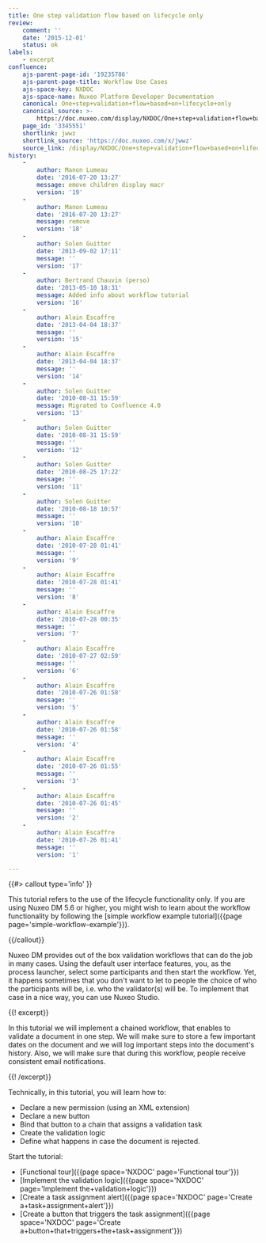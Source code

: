 ```yaml
---
title: One step validation flow based on lifecycle only
review:
    comment: ''
    date: '2015-12-01'
    status: ok
labels:
    - excerpt
confluence:
    ajs-parent-page-id: '19235786'
    ajs-parent-page-title: Workflow Use Cases
    ajs-space-key: NXDOC
    ajs-space-name: Nuxeo Platform Developer Documentation
    canonical: One+step+validation+flow+based+on+lifecycle+only
    canonical_source: >-
        https://doc.nuxeo.com/display/NXDOC/One+step+validation+flow+based+on+lifecycle+only
    page_id: '3345551'
    shortlink: jwwz
    shortlink_source: 'https://doc.nuxeo.com/x/jwwz'
    source_link: /display/NXDOC/One+step+validation+flow+based+on+lifecycle+only
history:
    - 
        author: Manon Lumeau
        date: '2016-07-20 13:27'
        message: emove children display macr
        version: '19'
    - 
        author: Manon Lumeau
        date: '2016-07-20 13:27'
        message: remove
        version: '18'
    - 
        author: Solen Guitter
        date: '2013-09-02 17:11'
        message: ''
        version: '17'
    - 
        author: Bertrand Chauvin (perso)
        date: '2013-05-10 18:31'
        message: Added info about workflow tutorial
        version: '16'
    - 
        author: Alain Escaffre
        date: '2013-04-04 18:37'
        message: ''
        version: '15'
    - 
        author: Alain Escaffre
        date: '2013-04-04 18:37'
        message: ''
        version: '14'
    - 
        author: Solen Guitter
        date: '2010-08-31 15:59'
        message: Migrated to Confluence 4.0
        version: '13'
    - 
        author: Solen Guitter
        date: '2010-08-31 15:59'
        message: ''
        version: '12'
    - 
        author: Solen Guitter
        date: '2010-08-25 17:22'
        message: ''
        version: '11'
    - 
        author: Solen Guitter
        date: '2010-08-18 10:57'
        message: ''
        version: '10'
    - 
        author: Alain Escaffre
        date: '2010-07-28 01:41'
        message: ''
        version: '9'
    - 
        author: Alain Escaffre
        date: '2010-07-28 01:41'
        message: ''
        version: '8'
    - 
        author: Alain Escaffre
        date: '2010-07-28 00:35'
        message: ''
        version: '7'
    - 
        author: Alain Escaffre
        date: '2010-07-27 02:59'
        message: ''
        version: '6'
    - 
        author: Alain Escaffre
        date: '2010-07-26 01:58'
        message: ''
        version: '5'
    - 
        author: Alain Escaffre
        date: '2010-07-26 01:58'
        message: ''
        version: '4'
    - 
        author: Alain Escaffre
        date: '2010-07-26 01:55'
        message: ''
        version: '3'
    - 
        author: Alain Escaffre
        date: '2010-07-26 01:45'
        message: ''
        version: '2'
    - 
        author: Alain Escaffre
        date: '2010-07-26 01:41'
        message: ''
        version: '1'

---
```

{{#> callout type='info' }}

This tutorial refers to the use of the lifecycle functionality only. If you are using Nuxeo DM 5.6 or higher, you might wish to learn about the workflow functionality by following the [simple workflow example tutorial]({{page page='simple-workflow-example'}}).

{{/callout}}

Nuxeo DM provides out of the box validation workflows that can do the job in many cases. Using the default user interface features, you, as the process launcher, select some participants and then start the workflow. Yet, it happens sometimes that you don't want to let to people the choice of who the participants will be, i.e. who the validator(s) will be. To implement that case in a nice way, you can use Nuxeo Studio.

{{! excerpt}}

In this tutorial we will implement a chained workflow, that enables to validate a document in one step. We will make sure to store a few important dates on the document and we will log important steps into the document's history. Also, we will make sure that during this workflow, people receive consistent email notifications.

{{! /excerpt}}

Technically, in this tutorial, you will learn how to:

*   Declare a new permission (using an XML extension)
*   Declare a new button
*   Bind that button to a chain that assigns a validation task
*   Create the validation logic
*   Define what happens in case the document is rejected.

Start the tutorial:

*   [Functional tour]({{page space='NXDOC' page='Functional tour'}})
*   [Implement the validation logic]({{page space='NXDOC' page='Implement the+validation+logic'}})
*   [Create a task assignment alert]({{page space='NXDOC' page='Create a+task+assignment+alert'}})
*   [Create a button that triggers the task assignment]({{page space='NXDOC' page='Create a+button+that+triggers+the+task+assignment'}})